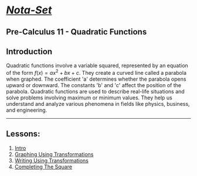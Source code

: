# [***Nota-Set***](index.md)
## Pre-Calculus 11 - Quadratic Functions
## **Introduction**

Quadratic functions involve a variable squared, represented by an equation of the form $f(x)=ax^2+bx+c$. They create a curved line called a parabola when graphed. The coefficient 'a' determines whether the parabola opens upward or downward. The constants 'b' and 'c' affect the position of the parabola. Quadratic functions are used to describe real-life situations and solve problems involving maximum or minimum values. They help us understand and analyze various phenomena in fields like physics, business, and engineering.

---

## **Lessons**:

1. [Intro](../../Notes/PC11/Quadratics/Quadratic%20Functions/Lesson%201%20(Intro%20to%20Quadratic%20Functions).html)
2. [Graphing Using Transformations](../../Notes/PC11/Quadratics/Quadratic%20Functions/Lesson%202%20(Graphing%20Using%20Transformations).html)
3. [Writing Using Transformations](../../Notes/PC11/Quadratics/Quadratic%20Functions/Lesson%203%20(Writing%20Equations%20Using%20Transformations).html)
4. [Completing The Square](../../Notes/PC11/Quadratics/Quadratic%20Functions/Lesson%204%20(Completing%20the%20Square).html)

<link rel="stylesheet" href="https://cdnjs.cloudflare.com/ajax/libs/font-awesome/6.3.0/css/all.min.css">